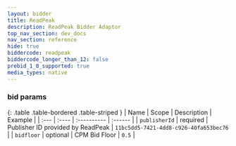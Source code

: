 ```yaml
---
layout: bidder
title: ReadPeak
description: ReadPeak Bidder Adaptor
top_nav_section: dev_docs
nav_section: reference
hide: true
biddercode: readpeak
biddercode_longer_than_12: false
prebid_1_0_supported: true
media_types: native
---
```


### bid params

{: .table .table-bordered .table-striped }
| Name          | Scope    | Description                       | Example                                |
| :---          | :----    | :----------                       | :------                                |
| `publisherId` | required | Publisher ID provided by ReadPeak | `11bc5dd5-7421-4dd8-c926-40fa653bec76` |
| `bidfloor`    | optional | CPM Bid Floor                     | `0.5`                                  |
